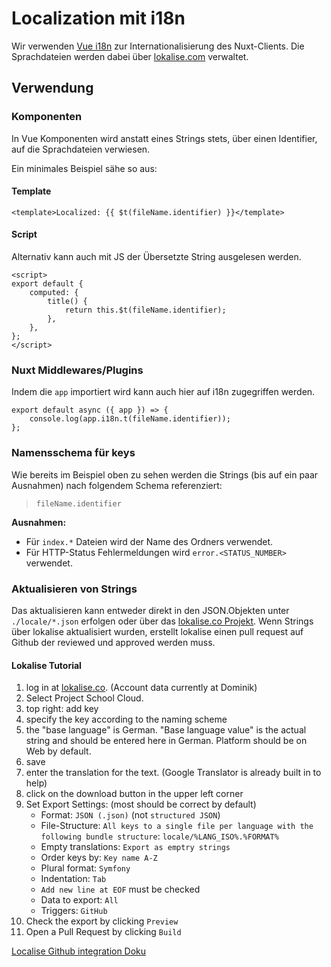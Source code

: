 # Localization mit i18n

Wir verwenden [Vue i18n](http://kazupon.github.io/vue-i18n) zur Internationalisierung des Nuxt-Clients. Die Sprachdateien werden dabei über [lokalise.com](https://lokalise.com) verwaltet.

## Verwendung

### Komponenten

In Vue Komponenten wird anstatt eines Strings stets, über einen Identifier, auf die Sprachdateien verwiesen.

Ein minimales Beispiel sähe so aus:

#### Template

```vue
<template>Localized: {{ $t(fileName.identifier) }}</template>
```

#### Script

Alternativ kann auch mit JS der Übersetzte String ausgelesen werden.

```vue{4}
<script>
export default {
	computed: {
		title() {
			return this.$t(fileName.identifier);
		},
	},
};
</script>
```

### Nuxt Middlewares/Plugins

Indem die `app` importiert wird kann auch hier auf i18n zugegriffen werden.

```js{2}
export default async ({ app }) => {
	console.log(app.i18n.t(fileName.identifier));
};
```

### Namensschema für keys

Wie bereits im Beispiel oben zu sehen werden die Strings (bis auf ein paar Ausnahmen) nach folgendem Schema referenziert:

> `fileName.identifier`

**Ausnahmen:**

- Für `index.*` Dateien wird der Name des Ordners verwendet.
- Für HTTP-Status Fehlermeldungen wird `error.<STATUS_NUMBER>` verwendet.

### Aktualisieren von Strings

Das aktualisieren kann entweder direkt in den JSON.Objekten unter `./locale/*.json` erfolgen oder über das [lokalise.co Projekt](https://lokalise.co). Wenn Strings über lokalise aktualisiert wurden, erstellt lokalise einen pull request auf Github der reviewed und approved werden muss.

#### Lokalise Tutorial

1. log in at [lokalise.co](https://lokalise.co/). (Account data currently at Dominik)
2. Select Project School Cloud.
3. top right: add key
4. specify the key according to the naming scheme
5. the "base language" is German. "Base language value" is the actual string and should be entered here in German. Platform should be on Web by default.
6. save
7. enter the translation for the text. (Google Translator is already built in to help)
8. click on the download button in the upper left corner
9. Set Export Settings: (most should be correct by default)
   - Format: `JSON (.json)` (not `structured JSON`)
   - File-Structure: `All keys to a single file per language with the following bundle structure`: `locale/%LANG_ISO%.%FORMAT%`
   - Empty translations: `Export as emptry strings`
   - Order keys by: `Key name A-Z`
   - Plural format: `Symfony`
   - Indentation: `Tab`
   - `Add new line at EOF` must be checked
   - Data to export: `All`
   - Triggers: `GitHub`
10. Check the export by clicking `Preview`
11. Open a Pull Request by clicking `Build`

[Localise Github integration Doku](https://docs.lokalise.co/en/articles/1684090-github)
